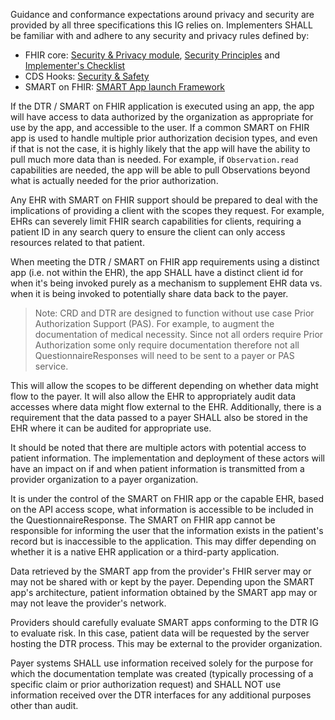 Guidance and conformance expectations around privacy and security are provided by all three specifications this IG relies on. Implementers SHALL be familiar with and adhere to any security and privacy rules defined by:

* FHIR core: [Security & Privacy module]({{site.data.fhir.path}}secpriv-module.html), [Security Principles]({{site.data.fhir.path}}security.html) and [Implementer's Checklist]({{site.data.fhir.path}}safety.html)
* CDS Hooks: [Security & Safety](https://cds-hooks.hl7.org/1.0/#security-and-safety)
* SMART on FHIR: [SMART App launch Framework](http://www.hl7.org/fhir/smart-app-launch)

If the DTR / SMART on FHIR application is executed using an app, the app will have access to data authorized by the organization as appropriate for use by the app, and accessible to the user. If a common SMART on FHIR app is used to handle multiple prior authorization decision types, and even if that is not the case, it is highly likely that the app will have the ability to pull much more data than is needed. For example, if `Observation.read` capabilities are needed, the app will be able to pull Observations beyond what is actually needed for the prior authorization.

Any EHR with SMART on FHIR support should be prepared to deal with the implications of providing a client with the scopes they request. For example, EHRs can severely limit FHIR search capabilities for clients, requiring a patient ID in any search query to ensure the client can only access resources related to that patient.

When meeting the DTR / SMART on FHIR app requirements using a distinct app (i.e. not within the EHR), the app SHALL have a distinct client id for when it's being invoked purely as a mechanism to supplement EHR data vs. when it is being invoked to potentially share data back to the payer.

>Note: CRD and DTR are designed to function without use case Prior Authorization Support (PAS). For example, to augment the documentation of medical necessity. Since not all orders require Prior Authorization some only require documentation therefore not all QuestionnaireResponses will need to be sent to a payer or PAS service.

This will allow the scopes to be different depending on whether data might flow to the payer. It will also allow the EHR to appropriately audit data accesses where data might flow external to the EHR.
Additionally, there is a requirement that the data passed to a payer SHALL also be stored in the EHR where it can be audited for appropriate use.

It should be noted that there are multiple actors with potential access to patient information. The implementation and deployment of these actors will have an impact on if and when patient information is transmitted from a provider organization to a payer organization.

It is under the control of the SMART on FHIR app or the capable EHR, based on the API access scope, what information is accessible to be included in the QuestionnaireResponse. The SMART on FHIR app cannot be responsible for informing the user that the information exists in the patient's record but is inaccessible to the application. This may differ depending on whether it is a native EHR application or a third-party application.

Data retrieved by the SMART app from the provider's FHIR server may or may not be shared with or kept by the payer. Depending upon the SMART app's architecture, patient information obtained by the SMART app may or may not leave the provider's network.

Providers should carefully evaluate SMART apps conforming to the DTR IG to evaluate risk. In this case, patient data will be requested by the server hosting the DTR process. This may be external to the provider organization.

Payer systems SHALL use information received solely for the purpose for which the documentation template was created (typically processing of a specific claim or prior authorization request) and SHALL NOT use information received over the DTR interfaces for any additional purposes other than audit.



